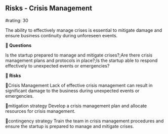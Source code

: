 

## Risks - Crisis Management

#rating: 30


The ability to effectively manage crises is essential to mitigate damage and ensure business continuity during unforeseen events.

**💭 Questions**

Is the startup prepared to manage and mitigate crises?;Are there crisis management plans and protocols in place?;Is the startup able to respond effectively to unexpected events or emergencies?

**🚨 Risks**

🚨Crisis Management
Lack of effective crisis management can result in significant damage to the business during unexpected events or emergencies.

🚨mitigation strategy
Develop a crisis management plan and allocate resources for crisis management.

🚨contingency strategy
Train the team in crisis management procedures and ensure the startup is prepared to manage and mitigate crises.




